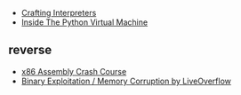* [Crafting Interpreters](https://craftinginterpreters.com)
* [Inside The Python Virtual Machine](https://leanpub.com/insidethepythonvirtualmachine/read)

## reverse

* [x86 Assembly Crash Course](https://www.youtube.com/watch?v=75gBFiFtAb8)
* [Binary Exploitation / Memory Corruption by LiveOverflow](https://www.youtube.com/playlist?list=PLhixgUqwRTjxglIswKp9mpkfPNfHkzyeN)
